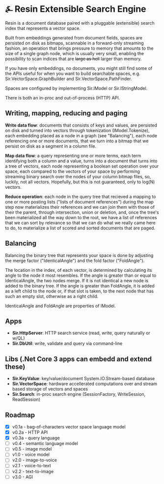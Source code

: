 # &#9084; Resin Extensible Search Engine

Resin is a document database paired with a pluggable (extensible) 
search index that represents a vector space. 

Built from embeddings generated from document fields, spaces are
persisted on disk as bitmaps, scannable in a forward-only streaming fashion, 
an operation that brings pressure to memory that amounts to the size of a single graph node, 
which is usually very small, 
enabling the possibility to scan indices that are ~~large as hell~~ larger than memory. 

If you have only embeddings, no documents, you might still find some of the APIs useful for when you
want to build searchable spaces, e.g. Sir.VectorSpace.GraphBuilder and Sir.VectorSpace.PathFinder.

Spaces are configured by implementing Sir.IModel or Sir.IStringModel.

There is both an in-proc and out-of-process (HTTP) API.

## Writing, mapping, reducing and paging

__Write data flow__: documents that consists of keys and values, are persisted on disk and turned into vectors through tokenization (IModel.Tokenize), each embedding placed as a node in a graph (see "Balancing"), each node referencing one or more documents, that we turn into a bitmap that we persist on disk as a segment in a column file.

__Map data flow__: a query representing one or more terms, each term identifying both a column and a value, turns into a document that turns into a tree of vectors, each node representing a boolean set operation over your space, each compared to the vectors of your space by performing streaming binary search over the nodes of your column bitmap files, so, luckily, not all vectors. Hopefully, but this is not guaranteed, only to log(N) vectors.

__Reduce operation__: each node in the query tree that recieved a mapping to one or more posting lists ("lists of document references") during the map step now materializes their references and we can join them with those of their the parent, through intersection, union or deletion, and, once the tree's been materialized all the way down to the root, we have a list of references that we can sort by relevance so that we can do what we really came here to do, to materialize a list of scored and sorted documents that are paged.

## Balancing

Balancing the binary tree that represents your space is done by adjusting the merge factor ("IdenticalAngle") and the fold factor ("FoldAngle"). 

The location in the index, of each vector, is determined by calculating its angle to the node it most resembles. If the angle is greater than or equal to IdenticalAngle, the two nodes merge. If it is not identical a new node is added to the binary tree. If the angle is greater than FoldAngle, it is added as a left child to the node or, if that slot is taken, to the next node that has such an empty slot, otherwise as a right child.

IdenticalAngle and FoldAngle are properties of IModel.

## Apps

- __Sir.HttpServer__: HTTP search service (read, write, query naturally or w/QL)
- __Sir.DbUtil__: write, validate and query via command-line

## Libs (.Net Core 3 apps can embedd and extend these)

- __Sir.KeyValue__: key/value/document System.IO.Stream-based database
- __Sir.VectorSpace__: hardware accellerated computations over and stream based storage of vectors and spaces
- __Sir.Search__: in-proc search engine (SessionFactory, WriteSession, ReadSession)

## Roadmap

- [x] v0.1a - bag-of-characters vector space language model
- [x] v0.2a - HTTP API
- [x] v0.3a - query language
- [ ] v0.4 - semantic language model
- [ ] v0.5 - image model
- [ ] v1.0 - voice model
- [ ] v2.0 - image-to-voice
- [ ] v2.1 - voice-to-text
- [ ] v2.2 - text-to-image
- [ ] v3.0 - AGI
